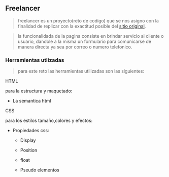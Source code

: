 ## Freelancer ##

> freelancer es un proyecto(reto de codigo) que se nos asigno con la finalidad de    replicar con la exactitud posible del [sitio original](https://blackrockdigital.github.io/startbootstrap-freelancer/).

> la funcionalidada de la pagina consiste en brindar servicio al cliente o usuario,
dandole a la misma un formulario para comunicarse de manera directa ya sea por correo o numero telefonico.

### Herramientas utlizadas ###
  >para este reto las herramientas utilizadas son las siguientes:

   HTML

   para la estructura y maquetado:

   * La semantica html

   CSS
   
   para los estilos tamaño,colores y efectos:

   * Propiedades css:
      - Display

      - Position 

      - float

      - Pseudo elementos












